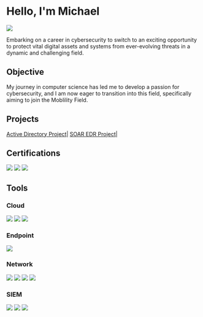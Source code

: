 
# Hello, I'm Michael
<a href="https://linkedin.com/in/michael-warburton-5214a8161"><img src="https://img.shields.io/badge/-LinkedIn-0072b1?&style=for-the-badge&logo=linkedin&logoColor=white" /></a>


Embarking on a career in cybersecurity to switch to an exciting opportunity to protect vital digital assets and systems from ever-evolving threats in a dynamic and challenging field.

## Objective

My journey in computer science has led me to develop a passion for cybersecurity, and I am now eager to transition into this field, specifically aiming to join the Moblility Field.
## Projects

<a href="https://github.com/zambezi21/Active-Directory-Project/tree/main">Active Directory Project</a>| <a href="https://github.com/zambezi21/SOAR-EDR-PROJECT/tree/main">SOAR EDR Project</a>|


## Certifications

<div>
<img src="https://img.shields.io/badge/-Security%2B-FF0000?&style=for-the-badge&logo=CompTIA&logoColor=white" />
<img src="https://img.shields.io/badge/-AWS%20Certified%20Cloud%20Practitioner-FF9900?&style=for-the-badge&logo=Amazon%20AWS&logoColor=white" />
<img src="https://img.shields.io/badge/-Google%20AI%20Essentials-4285F4?style=for-the-badge&logo=google&logoColor=white" />


## Tools

### Cloud
<div>
  <img src="https://img.shields.io/badge/-Amazon%20AWS-FF9900?&style=for-the-badge&logo=Amazon%20AWS&logoColor=white" />
  <img src="https://img.shields.io/badge/-Tines-FF0000?&style=for-the-badge&logo=Zapier&logoColor=white" />
  <img src="https://img.shields.io/badge/-Slack-FF0000?&style=for-the-badge&logo=Slack&logoColor=white" />

  ### Endpoint
<div>
<img src="https://img.shields.io/badge/-LimaCharlie-FF0000?&style=for-the-badge&logo=Linux&logoColor=white" />
  
### Network
<div>
<img src="https://img.shields.io/badge/-Wireshark-1679A7?&style=for-the-badge&logo=Wireshark&logoColor=white" />
<img src="https://img.shields.io/badge/-Kali%20Linux-FF0000?&style=for-the-badge&logo=Linux&logoColor=white" />
<img src="https://img.shields.io/badge/-Windows%2010-FF0000?&style=for-the-badge&logo=Windows&logoColor=white" />
<img src="https://img.shields.io/badge/-Windows%20Server-FF0000?&style=for-the-badge&logo=Windows&logoColor=white" />
  
</div>

### SIEM
<div>
<img src="https://img.shields.io/badge/-Splunk-000000?&style=for-the-badge&logo=Splunk&logoColor=white" />
<img src="https://img.shields.io/badge/-SYSMON-FF0000?&style=for-the-badge&logo=Windows&logoColor=white" />
<img src="https://img.shields.io/badge/-LimaCharlie-FF0000?&style=for-the-badge&logo=Linux&logoColor=white" />

</div>
